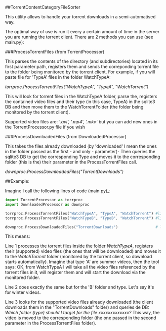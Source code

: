 ##TorrentContentCategoryFileSorter

This utility allows to handle your torrent downloads in a semi-automatised way.

The optimal way of use is run it every a certain amount of time in the server you are running the torrent client. There are 2 methods you can use (see main.py):

 ###ProcessTorrentFiles (from TorrentProcessor)
 
 This parses the contents of the directory (and subdirectories) located in its first parameter path, registers them and sends the correponding torrent file to the folder being monitored by the torrent client. For example, if you will paste file for 'TypeA' files in the folder WatchTypeA:

 _torrproc.ProcessTorrentFiles("WatchTypeA", "TypeA", "WatchTorrent")_

 This will look for torrent files in the WatchTypeA folder, parse the, registers the contained video files and their type (in this case, TypeA) in the sqlite3 DB and then move them to the WatchTorrentFolder (the folder being monitored by the torrent client).

 Supported video files are: _'.avi', '.mp4', '.mkv'_ but you can add new ones in the TorrentProcessor.py file if you wish

 ###ProcessDownloadedFiles (from DownloadedProcessor)

 This takes the files already downloaded (by 'downloaded' I mean the ones in the folder passed as the first - and only - parameter)- Then queries the sqlite3 DB to get the corresponding Type and moves it to the corresponding folder (this is the) their parameter in the ProcessTorrentFiles call.

 _downproc.ProcessDownloadedFiles("TorrentDownloads")_

 ##Example:

 Imagine I call the following lines of code (main.py)_:

 ```python
import TorrentProcessor as torrproc
import DownloadedProcessor as downproc

torrproc.ProcessTorrentFiles("WatchTypeA", "TypeA", "WatchTorrent") #line 1
torrproc.ProcessTorrentFiles("WatchTypeB", "TypeB", "WatchTorrent") #line 2

downproc.ProcessDownloadedFiles("TorrentDownloads")                 # line 3
```

This means:

Line 1 processes the torrent files inside the folder _WatchTypeA_, registers their (supported) video files (the ones that will be downloaded) and moves it to the _WatchTorrent_ folder (monitored by the torrent client, so download starts automatically). Imagine that type 'A' are summer videos, then the tool says: OK, from WatchTypeA I will take all the video files referenced by the torrent files in it, will register them and will start the download via the monitored folder.

Line 2 does exactly the same but for the 'B' folder and type. Let's say it's for winter videos.

Line 3 looks for the supported video files already downloaded (the client downloads them in the "TorrentDownloads" folder) and queries de DB: _Which folder (type) should I target for the file xxxxxxxxxxxxx?_ This way, the video is moved to the corresponding folder (the one passed in the second parameter in the ProcessTorrentFiles folder).